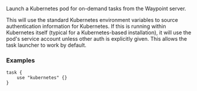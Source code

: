 <!-- This file was generated via `make gen/integrations-hcl` -->
Launch a Kubernetes pod for on-demand tasks from the Waypoint server.

This will use the standard Kubernetes environment variables to source
authentication information for Kubernetes. If this is running within Kubernetes
itself (typical for a Kubernetes-based installation), it will use the pod's
service account unless other auth is explicitly given. This allows the task
launcher to work by default.

### Examples

```hcl
task {
	use "kubernetes" {}
}
```

